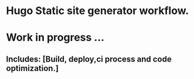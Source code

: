 # Hugo Static site generator workflow.
# Work in progress ...

## Includes: [Build, deploy,ci process and code optimization.]
